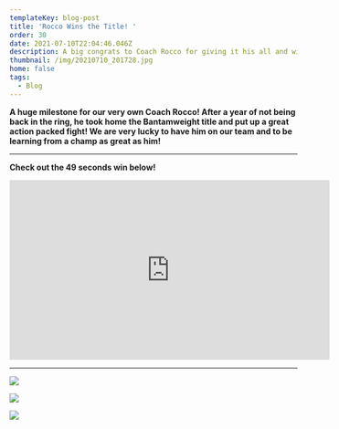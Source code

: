 ```yaml
---
templateKey: blog-post
title: 'Rocco Wins the Title! '
order: 30
date: 2021-07-10T22:04:46.046Z
description: A big congrats to Coach Rocco for giving it his all and winning the title!
thumbnail: /img/20210710_201728.jpg
home: false
tags:
  - Blog
---
```

**A huge milestone for our very own Coach Rocco! After a year of not being back in the ring, he took home the Bantamweight title and put up a great action packed fight! We are very lucky to have him on our team and to be learning from a champ as great as him!**  

- - -

**Check out the 49 seconds win below!**

<iframe width="560" height="315" src="https://www.youtube.com/embed/sHcTFgZ7iHs" title="YouTube video player" frameborder="0" allow="accelerometer; autoplay; clipboard-write; encrypted-media; gyroscope; picture-in-picture" allowfullscreen></iframe>

- - -

![](/img/img_7356.jpg)

![](/img/img_7357.jpg)

![](/img/img_7403.jpg)
